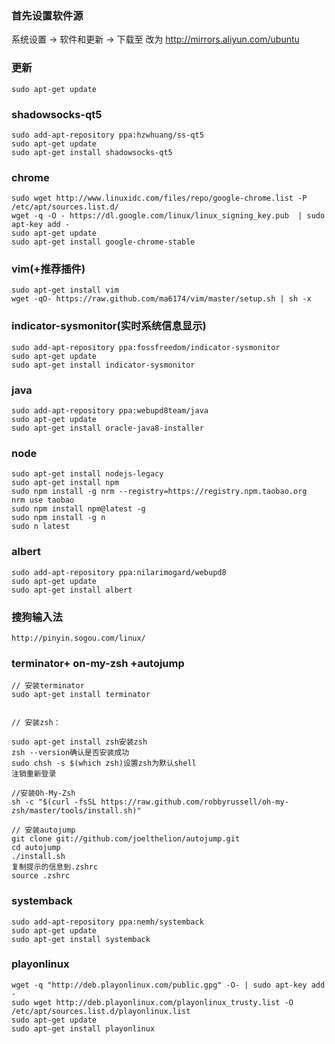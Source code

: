 
### 首先设置软件源

系统设置 -> 软件和更新 -> 下载至  改为 http://mirrors.aliyun.com/ubuntu

### 更新
````
sudo apt-get update
````

### shadowsocks-qt5
````
sudo add-apt-repository ppa:hzwhuang/ss-qt5
sudo apt-get update
sudo apt-get install shadowsocks-qt5
````

### chrome
````
sudo wget http://www.linuxidc.com/files/repo/google-chrome.list -P /etc/apt/sources.list.d/
wget -q -O - https://dl.google.com/linux/linux_signing_key.pub  | sudo apt-key add -
sudo apt-get update
sudo apt-get install google-chrome-stable
````

### vim(+推荐插件)
````
sudo apt-get install vim
wget -qO- https://raw.github.com/ma6174/vim/master/setup.sh | sh -x
````

### indicator-sysmonitor(实时系统信息显示)
````
sudo add-apt-repository ppa:fossfreedom/indicator-sysmonitor
sudo apt-get update
sudo apt-get install indicator-sysmonitor
````

### java
````
sudo add-apt-repository ppa:webupd8team/java
sudo apt-get update
sudo apt-get install oracle-java8-installer
````

### node
````
sudo apt-get install nodejs-legacy
sudo apt-get install npm
sudo npm install -g nrm --registry=https://registry.npm.taobao.org
nrm use taobao
sudo npm install npm@latest -g
sudo npm install -g n
sudo n latest
````

### albert
````
sudo add-apt-repository ppa:nilarimogard/webupd8
sudo apt-get update
sudo apt-get install albert
````
### 搜狗输入法
```
http://pinyin.sogou.com/linux/
```

### terminator+ on-my-zsh +autojump
```
// 安装terminator
sudo apt-get install terminator


// 安装zsh：

sudo apt-get install zsh安装zsh
zsh --version确认是否安装成功
sudo chsh -s $(which zsh)设置zsh为默认shell
注销重新登录

//安装Oh-My-Zsh
sh -c "$(curl -fsSL https://raw.github.com/robbyrussell/oh-my-zsh/master/tools/install.sh)"

// 安装autojump
git clone git://github.com/joelthelion/autojump.git
cd autojump
./install.sh
复制提示的信息到.zshrc
source .zshrc

```

### systemback
```
sudo add-apt-repository ppa:nemh/systemback
sudo apt-get update
sudo apt-get install systemback
```

### playonlinux
````
wget -q "http://deb.playonlinux.com/public.gpg" -O- | sudo apt-key add -
sudo wget http://deb.playonlinux.com/playonlinux_trusty.list -O /etc/apt/sources.list.d/playonlinux.list
sudo apt-get update
sudo apt-get install playonlinux
````
